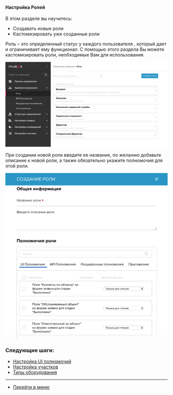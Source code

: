 #### Настройка Ролей
В этом разделе вы научитесь:
- Создавать новые роли
- Кастомизировать уже созданные роли

Роль – это определенный статус у каждого пользователя , который дает и ограничивает ему функционал. С помощью этого раздела Вы можете кастомизировать роли, необходимые Вам для использования.

![Role1](/attachments/images/FAQ_RU/Roles/role1.png)

При создании новой роли введите ее название, по желанию добавьте описание к новой роли, а также обязательно укажите полномочия для этой роли.

![Role2](/attachments/images/FAQ_RU/Roles/role2.png)



### Следующие шаги:
- [Настройка UI полномочий](./UI_Permissions.md)
- [Настройка участков](./Places.md)
- [Типы оборудования](./ObjectsType.md)



____
- [Перейти в меню](http://wiki.hubex.ru)
